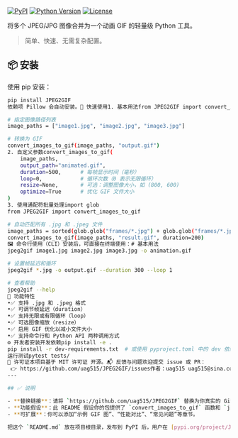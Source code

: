 
[![PyPI](https://img.shields.io/pypi/v/JPEG2GIF.svg)](https://pypi.org/project/JPEG2GIF/)
[![Python Version](https://img.shields.io/pypi/pyversions/JPEG2GIF.svg)](https://pypi.org/project/JPEG2GIF/)
[![License](https://img.shields.io/pypi/l/JPEG2GIF.svg)](https://github.com/uag515/JPEG2GIF/blob/main/LICENSE)

将多个 JPEG/JPG 图像合并为一个动画 GIF 的轻量级 Python 工具。

> 简单、快速、无需复杂配置。

## 📦 安装

使用 pip 安装：

```bash
pip install JPEG2GIF
依赖项 Pillow 会自动安装。🚀 快速使用1. 基本用法from JPEG2GIF import convert_images_to_gif

# 指定图像路径列表
image_paths = ["image1.jpg", "image2.jpg", "image3.jpg"]

# 转换为 GIF
convert_images_to_gif(image_paths, "output.gif")
2. 自定义参数convert_images_to_gif(
    image_paths,
    output_path="animated.gif",
    duration=500,      # 每帧显示时间（毫秒）
    loop=0,            # 循环次数（0 表示无限循环）
    resize=None,       # 可选：调整图像大小，如 (800, 600)
    optimize=True      # 优化 GIF 文件大小
)
3. 使用通配符批量处理import glob
from JPEG2GIF import convert_images_to_gif

# 自动匹配所有 .jpg 和 .jpeg 文件
image_paths = sorted(glob.glob("frames/*.jpg") + glob.glob("frames/*.jpeg"))
convert_images_to_gif(image_paths, "result.gif", duration=200)
🖼️ 命令行使用（CLI）安装后，可直接在终端使用：# 基本用法
jpeg2gif image1.jpg image2.jpg image3.jpg -o animation.gif

# 设置帧延迟和循环
jpeg2gif *.jpg -o output.gif --duration 300 --loop 1

# 查看帮助
jpeg2gif --help
🧩 功能特性
•✅ 支持 .jpg 和 .jpeg 格式
•✅ 可调节帧延迟（duration）
•✅ 支持无限或有限循环（loop）
•✅ 可选图像缩放（resize）
•✅ 启用 GIF 优化以减小文件大小
•✅ 支持命令行和 Python API 两种调用方式
⚙️ 开发者安装开发依赖pip install -e .
pip install -r dev-requirements.txt  # 或使用 pyproject.toml 中的 dev 依赖
运行测试pytest tests/
📄 许可证本项目基于 MIT 许可证 开源。📬 反馈与问题欢迎提交 issue 或 PR：
 👉 https://github.com/uag515/JPEG2GIF/issues作者：uag515 uag515@sina.com
---

## ✅ 说明

- **替换链接**：请将 `https://github.com/uag515/JPEG2GIF` 替换为你真实的 GitHub/GitLab 仓库地址。
- **功能假设**：此 README 假设你的包提供了 `convert_images_to_gif` 函数和 `jpeg2gif` CLI 命令。如果实际 API 不同，请根据你的代码调整示例。
- **可扩展**：你可以添加“示例 GIF 图”、“性能对比”、“常见问题”等章节。

把这个 `README.md` 放在项目根目录，发布到 PyPI 后，用户在 [pypi.org/project/JPEG2GIF](https://pypi.org/project/JPEG2GIF) 上看到的就是这个漂亮的页面。
